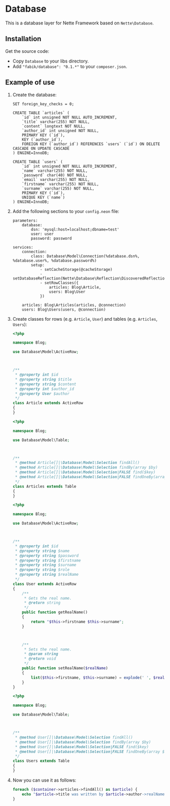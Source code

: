 Database
========

This is a database layer for Nette Framework based on `Nette\Database`.

## Installation

Get the source code:
* Copy `Database` to your libs directory.
* Add `"fabik/database": "0.1.*"` to your `composer.json`.

## Example of use

1. Create the database:

	```mysql
	SET foreign_key_checks = 0;

	CREATE TABLE `articles` (
		`id` int unsigned NOT NULL AUTO_INCREMENT,
		`title` varchar(255) NOT NULL,
		`content` longtext NOT NULL,
		`author_id` int unsigned NOT NULL,
		PRIMARY KEY (`id`),
		KEY (`author_id`),
		FOREIGN KEY (`author_id`) REFERENCES `users` (`id`) ON DELETE CASCADE ON UPDATE CASCADE
	) ENGINE=InnoDB;

	CREATE TABLE `users` (
		`id` int unsigned NOT NULL AUTO_INCREMENT,
		`name` varchar(255) NOT NULL,
		`password` char(40) NOT NULL,
		`email` varchar(255) NOT NULL,
		`firstname` varchar(255) NOT NULL,
		`surname` varchar(255) NOT NULL,
		PRIMARY KEY (`id`),
		UNIQUE KEY (`name`)
	) ENGINE=InnoDB;
	```

2. Add the following sections to your `config.neon` file:

	```neon
	parameters:
		database:
			dsn: 'mysql:host=localhost;dbname=test'
			user: user
			password: password

	services:
		connection:
			class: Database\Model\Connection(%database.dsn%, %database.user%, %database.password%)
			setup:
				- setCacheStorage(@cacheStorage)
				- setDatabaseReflection(Nette\Database\Reflection\DiscoveredReflection(@cacheStorage))
				- setRowClasses({
					articles: Blog\Article,
					users: Blog\User
				})

		articles: Blog\Articles(articles, @connection)
		users: Blog\Users(users, @connection)
	```

4. Create classes for rows (e.g. `Article`, `User`) and tables (e.g. `Articles`, `Users`):

	```php
	<?php

	namespace Blog;

	use Database\Model\ActiveRow;



	/**
	 * @property int $id
	 * @property string $title
	 * @property string $content
	 * @property int $author_id
	 * @property User $author
	 */
	class Article extends ActiveRow
	{
	}

	```

	```php
	<?php

	namespace Blog;

	use Database\Model\Table;



	/**
	 * @method Article[]|\Database\Model\Selection findAll()
	 * @method Article[]|\Database\Model\Selection findBy(array $by)
	 * @method Article[]|\Database\Model\Selection|FALSE find($key)
	 * @method Article[]|\Database\Model\Selection|FALSE findOneBy(array $by)
	 */
	class Articles extends Table
	{
	}

	```

	```php
	<?php

	namespace Blog;

	use Database\Model\ActiveRow;



	/**
	 * @property int $id
	 * @property string $name
	 * @property string $password
	 * @property string $firstname
	 * @property string $surname
	 * @property string $role
	 * @property string $realName
	 */
	class User extends ActiveRow
	{
		/**
		 * Gets the real name.
		 * @return string
		 */
		public function getRealName()
		{
			return "$this->firstname $this->surname";
		}



		/**
		 * Sets the real name.
		 * @param string
		 * @return void
		 */
		public function setRealName($realName)
		{
			list($this->firstname, $this->surname) = explode(' ', $realName);
		}
	}

	```

	```php
	<?php

	namespace Blog;

	use Database\Model\Table;



	/**
	 * @method User[]|\Database\Model\Selection findAll()
	 * @method User[]|\Database\Model\Selection findBy(array $by)
	 * @method User[]|\Database\Model\Selection|FALSE find($key)
	 * @method User[]|\Database\Model\Selection|FALSE findOneBy(array $by)
	 */
	class Users extends Table
	{
	}

	```

5. Now you can use it as follows:

	```php
	foreach ($container->articles->findAll() as $article) {
		echo "$article->title was written by $article->author->realName\n";
	}
	```
